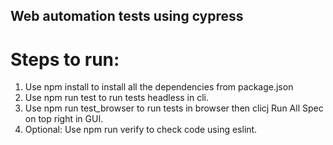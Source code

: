 ## Web automation tests using cypress
# Steps to run:
1. Use npm install to install all the dependencies from package.json
2. Use npm run test to run tests headless in cli.
3. Use npm run test_browser to run tests in browser then clicj Run All Spec on top right in GUI.
4. Optional: Use npm run verify to check code using eslint.